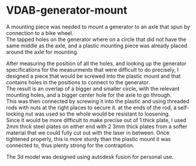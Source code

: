 # VDAB-generator-mount
A mounting piece was needed to mount a generator to an axle that spun by connection to a bike wheel.<br>
The tapped holes on the generator where on a circle that did not have the same middle as the axle, and a plastic mounting piece was already placed around the axle for mounting.


After measuring the position of all the holes, and looking up the generator specifications for the measurments that were difficult to do precisely, I designed a piece that would be screwed into the plastic mount and that contains holes in the positions to connect to the generator.<br>
The result is an overlap of a bigger and smaller circle, with the relevant mounting holes, and a bigger center hole for the axle to go through.<br>
This was then connected by screwing it into the plastic and using threaded rods with nuts at the right places to secure it. at the ends of the rod, a self-locking nut was used so the whole would be resistant to loosening.<br>
Since it would be more difficult to make precise out of 1 thick plate, I used 2mm thick steel plates on either end with 2 3mm thick plates from a softer material that we could fully cut out with the laser in between. Once tightened properly, this is more sturdy than the plastic mount it was connected to, thus plenty strong for the contraption.

The 3d model was designed using autodesk fusion for personal use.
